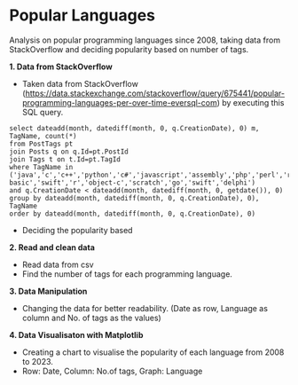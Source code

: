 # Popular Languages

Analysis on popular programming languages since 2008, taking data from StackOverflow and deciding popularity based on number of tags.

**1. Data from StackOverflow**
  - Taken data from StackOverflow (https://data.stackexchange.com/stackoverflow/query/675441/popular-programming-languages-per-over-time-eversql-com) by executing this SQL query.
  ```
  select dateadd(month, datediff(month, 0, q.CreationDate), 0) m, TagName, count(*)
  from PostTags pt
  join Posts q on q.Id=pt.PostId
  join Tags t on t.Id=pt.TagId
  where TagName in ('java','c','c++','python','c#','javascript','assembly','php','perl','ruby','visual basic','swift','r','object-c','scratch','go','swift','delphi')
  and q.CreationDate < dateadd(month, datediff(month, 0, getdate()), 0)
  group by dateadd(month, datediff(month, 0, q.CreationDate), 0), TagName
  order by dateadd(month, datediff(month, 0, q.CreationDate), 0)
  ```
  - Deciding the popularity based

**2. Read and clean data**
  - Read data from csv
  - Find the number of tags for each programming language.

**3. Data Manipulation**
  - Changing the data for better readability. (Date as row, Language as column and No. of tags as the values)

**4. Data Visualisaton with Matplotlib**
  - Creating a chart to visualise the popularity of each language from 2008 to 2023.
  - Row: Date, Column: No.of tags, Graph: Language
